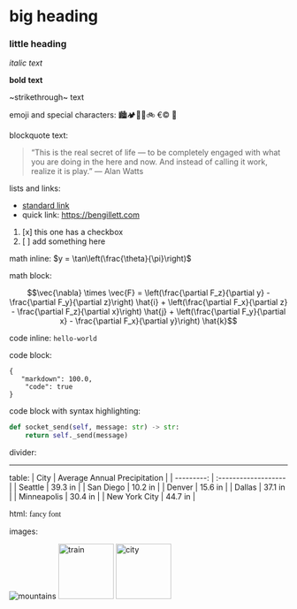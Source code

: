 # big heading

### little heading

_italic_ *text*

__bold__ **text**

~strikethrough~ text

emoji and special characters:  🏙️🏕🛫🥏🚲 &euro;&copy; :pizza:

blockquote text:
> “This is the real secret of life — to be completely engaged with what you are doing
> in the here and now. And instead of calling it work, realize it is play.”
> ― Alan Watts

lists and links:
- [standard link](https://blog.bengillett.com)
- quick link: https://bengillett.com
1. [x] this one has a checkbox
2. [ ] add something here

math inline: $y = \tan\left(\frac{\theta}{\pi}\right)$

math block:
```math
\vec{\nabla} \times \vec{F} = \left(\frac{\partial F_z}{\partial y} - \frac{\partial F_y}{\partial 
z}\right) \hat{i} + \left(\frac{\partial F_x}{\partial z} - \frac{\partial F_z}{\partial x}\right) 
\hat{j} + \left(\frac{\partial F_y}{\partial x} - \frac{\partial F_x}{\partial y}\right) \hat{k}
```

code inline: `hello-world`

code block:
```
{
   "markdown": 100.0,
    "code": true
}
```

code block with syntax highlighting:
```python
def socket_send(self, message: str) -> str:
    return self._send(message)
```

divider:

---------

table:
| City | Average Annual Precipitation |
| ---------: | :------------------- |
| Seattle | 39.3 in |
| San Diego | 10.2 in |
| Denver | 15.6 in |
| Dallas | 37.1 in |
| Minneapolis | 30.4 in |
| New York City  | 44.7 in |

html:
<span style="font-family: cursive;"> fancy font</span>

images:

![mountains](https://www.svgrepo.com/show/272275/mountain-mountains.svg "!100px")
<img alt="train" src="https://www.svgrepo.com/show/375916/train.svg" height="100px"/>
<img alt="city" src="https://www.svgrepo.com/show/286065/city-river.svg" width="100px"/>
